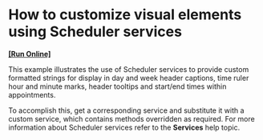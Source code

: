 # How to customize visual elements using Scheduler services
<!-- run online -->
**[[Run Online]](https://codecentral.devexpress.com/e1006)**
<!-- run online end -->


<p>This example illustrates the use of Scheduler services to provide custom formatted strings for display in day and week header captions, time ruler hour and minute marks, header tooltips and start/end times within appointments.</p><p>To accomplish this, get a corresponding service and substitute it with a custom service, which contains methods overridden as required. For more information about  Scheduler services refer to the <strong>Services</strong> help topic.</p>

<br/>


